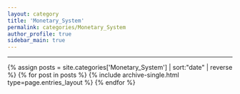 ```yaml
---
layout: category
title: 'Monetary_System'
permalink: categories/Monetary_System
author_profile: true
sidebar_main: true
---
```


***

{% assign posts = site.categories['Monetary_System'] | sort:"date" | reverse %}
{% for post in posts %} {% include archive-single.html type=page.entries_layout %} {% endfor %}
